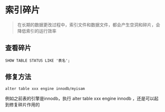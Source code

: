 # 索引碎片

> 在长期的数据更改过程中，索引文件和数据文件，都会产生空洞和碎片，会降低索引的运行效率

## 查看碎片

```text
SHOW TABLE STATUS LIKE '表名';
```

## 修复方法

```text
alter table xxx engine innodb/myisam
```

例如之前表的引擎是innodb，执行 alter table xxx engine innodb ，还是可以起到修复碎片作用的

